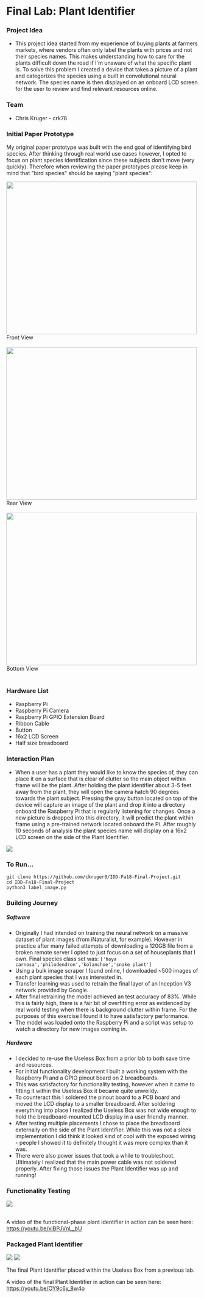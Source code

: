 # Final Lab: Plant Identifier

### Project Idea

- This project idea started from my experience of buying plants at farmers markets, where vendors often only label the plants with prices and not their species names. This makes understanding how to care for the plants difficult down the road if I'm unaware of what the specific plant is. To solve this problem I created a device that takes a picture of a plant and categorizes the species using a built in convolutional neural network. The species name is then displayed on an onboard LCD screen for the user to review and find relevant resources online.

### Team
- Chris Kruger - crk78

### Initial Paper Prototype

My original paper prototype was built with the end goal of identifying bird species. After thinking through real world use cases however, I opted to focus on plant species identification since these subjects don't move (very quickly). Therefore when reviewing the paper prototypes please keep in mind that "bird species" should be saying "plant species":

<img src="https://i.imgur.com/OasfU5r.jpg" width=500 height=400><BR>Front View<BR><BR>
<img src="https://i.imgur.com/1f20Mrz.jpg" width=500 height=400><BR>Rear View<BR><BR>
<img src="https://i.imgur.com/jlWiKaD.jpg" width=500 height=400><BR>Bottom View<BR><BR>

### Hardware List

- Raspberry Pi
- Raspberry Pi Camera
- Raspberry Pi GPIO Extension Board
- Ribbon Cable
- Button
- 16x2 LCD Screen
- Half size breadboard

### Interaction Plan

- When a user has a plant they would like to know the species of, they can place it on a surface that is clear of clutter so the main object within frame will be the plant. After holding the plant identifier about 3-5 feet away from the plant, they will open the camera hatch 90 degrees towards the plant subject. Pressing the gray button located on top of the device will capture an image of the plant and drop it into a directory onboard the Raspberry Pi that is regularly listening for changes. Once a new picture is dropped into this directory, it will predict the plant within frame using a pre-trained network located onboard the Pi. After roughly 10 seconds of analysis the plant species name will display on a 16x2 LCD screen on the side of the Plant Identifier.

<img src="https://i.imgur.com/cnHPwuC.png">

### To Run...


`git clone https://github.com/ckruger0/IDD-Fa18-Final-Project.git` 
<BR>
`cd IDD-Fa18-Final-Project`
<BR>
`python3 label_image.py`

### Building Journey

##### Software

- Originally I had intended on training the neural network on a massive dataset of plant images (from iNaturalist, for example). However in practice after many failed attempts of downloading a 120GB file from a broken remote server I opted to just focus on a set of houseplants that I own. Final species class set was: `['hoya carnosa','philodendron','kolanchoe','snake plant']`
- Using a bulk image scraper I found online, I downloaded ~500 images of each plant species that I was interested in.
- Transfer learning was used to retrain the final layer of an Inception V3 network provided by Google.
- After final retraining the model achieved an test accuracy of 83%. While this is fairly high, there is a fair bit of overfitting error as evidenced by real world testing when there is background clutter within frame. For the purposes of this exercise I found it to have satisfactory performance.
- The model was loaded onto the Raspberry Pi and a script was setup to watch a directory for new images coming in. 

##### Hardware

- I decided to re-use the Useless Box from a prior lab to both save time and resources.
- For initial functionality development I built a working system with the Raspberry Pi and a GPIO pinout board on 2 breadboards.
- This was satisfactory for functionality testing, however when it came to fitting it within the Useless Box it became quite unweildy. 
- To counteract this I soldered the pinout board to a PCB board and moved the LCD display to a smaller breadboard. After soldering everything into place I realized the Useless Box was not wide enough to hold the breadboard-mounted LCD display in a user friendly manner.
- After testing multiple placements I chose to place the breadboard externally on the side of the Plant Identifier. While this was not a sleek implementation I did think it looked kind of cool with the exposed wiring - people I showed it to definitely thought it was more complex than it was. 
- There were also power issues that took a while to troubleshoot. Ultimately I realized that the main power cable was not soldered properly. After fixing those issues the Plant Identifier was up and running!

### Functionality Testing

<img src="https://i.imgur.com/kdg3hBr.jpg">

<BR> A video of the functional-phase plant identifier in action can be seen here: <a href="https://youtu.be/xIBPJVnL_bU">https://youtu.be/xIBPJVnL_bU</a>

### Packaged Plant Identifier

<img src="https://i.imgur.com/V6N6tMe.jpg">

<img src="https://i.imgur.com/tjbBXPX.jpg">

The final Plant Identifier placed within the Useless Box from a previous lab.

A video of the final Plant Identifier in action can be seen here: <a href="https://youtu.be/OY9c6y_8w4o">https://youtu.be/OY9c6y_8w4o</a>
